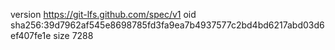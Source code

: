 version https://git-lfs.github.com/spec/v1
oid sha256:39d7962af545e8698785fd3fa9ea7b4937577c2bd4bd6217abd03d6ef407fe1e
size 7288
